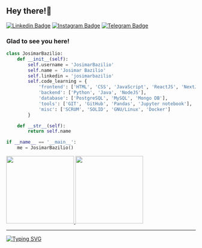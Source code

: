 ## Hey there!👋 

[![Linkedin Badge](https://img.shields.io/badge/-LinkedIn-0e76a8?style=flat-square&logo=Linkedin&logoColor=white)](https://www.linkedin.com/in/josimarbazilio/)
[![Instagram Badge](https://img.shields.io/badge/-Instagram-e4405f?style=flat-square&logo=Instagram&logoColor=white)](https://instagram.com/josibaz/)
[![Telegram Badge](https://img.shields.io/badge/-Telegram-0088cc?style=flat-square&logo=Telegram&logoColor=white)](https://t.me/josibaz)

### Glad to see you here!

```python
class JosimarBazilio:
    def __init__(self):
        self.username = 'JosimarBazilio'
        self.name = 'Josimar Bazilio'
        self.linkedin = 'josimarbazilio'
        self.code_learning = {
            'frontend': ['HTML', 'CSS', 'JavaScript', 'ReactJS', 'NextJS', 'Boostrap', 'TailWind'],
            'backend': ['Python', 'Java', 'NodeJS'],
            'database': ['PostgreSQL', 'MySQL', 'Mongo DB'],
            'tools': ['GIT', 'GitHub', 'Pandas', 'Jupyter notebook'],
            'misc': ['SCRUM', 'SOLID', 'GNU/Linux', 'Docker']
        }

    def __str__(self):
        return self.name

if __name__ == '__main__':
    me = JosimarBazilio()
```

<div>
  <a href="https://github.com/josimarbazilio">
  <img height="180em" src="https://github-readme-stats.vercel.app/api?username=josimarbazilio&show_icons=true&theme=dracula&include_all_commits=true&count_private=true"/>
  <img height="180em" src="https://github-readme-stats.vercel.app/api/top-langs/?username=josimarbazilio&layout=compact&langs_count=7&theme=dracula"/>
</div>
  
<hr>

[![Typing SVG](https://readme-typing-svg.herokuapp.com?size=30&duration=3000&vCenter=true&width=500&lines=learning+Python;learning+Java;learning+Node.Js;learning+React.js;learning+Typescript;learning+Pandas;learning+Next.js;learning+MySQL;learning+Javascript;learning+to+drink+coffee;learning+HTML5;learning+Java+web;learning+to+learn;learning+CSS;learning+Unity)](https://git.io/typing-svg)
